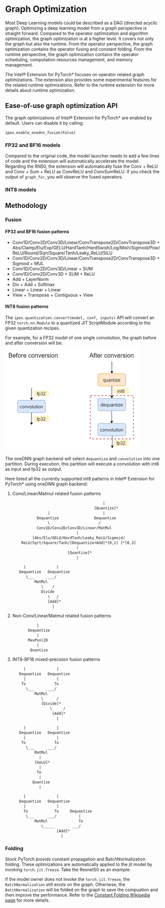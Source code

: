 Graph Optimization
==================

Most Deep Learning models could be described as a DAG (directed acyclic graph). Optimizing a deep learning model from a graph perspective is straight forward. Compared to the operator optimization and algorithm optimization, the graph optimization is at a higher level. It covers not only the graph but also the runtime. From the operator perspective, the graph optimization contains the operator fusing and constant folding. From the runtime perspective, the graph optimization contains the operator scheduling, computation resources management, and memory management.

The Intel® Extension for PyTorch\* focuses on operator related graph optimizations. The extension also provides some experimental features for the related runtime optimizations. Refer to the runtime extension for more details about runtime optimization.

## Ease-of-use graph optimization API
The graph optimizations of Intel® Extension for PyTorch\* are enabled by default. Users can disable it by calling:
```
ipex.enable_onednn_fusion(False)
```

### FP32 and BF16 models

[//]: # (marker_feature_graph_optimization_fp32_bf16)
[//]: # (marker_feature_graph_optimization_fp32_bf16)

Compared to the original code, the model launcher needs to add a few lines of code and the extension will automatically accelerate the model. Regarding the RN50, the extension will automatically fuse the Conv + ReLU and Conv + Sum + ReLU as ConvReLU and ConvSumReLU. If you check the output of `graph_for`, you will observe the fused operators.

### INT8 models

[//]: # (marker_feature_graph_optimization_int8)
[//]: # (marker_feature_graph_optimization_int8)

## Methodology
### Fusion
#### FP32 and BF16 fusion patterns
- Conv1D/Conv2D/Conv3D/Linear/ConvTranspose2D/ConvTranspose3D + Abs/Clamp/Elu/Exp/GELU/HardTanh/HardSwish/Log/Mish/Sigmoid/Pow/ReLU/Round/Sqrt/Square/Tanh/Leaky_ReLU/SiLU
- Conv1D/Conv2D/Conv3D/Linear/ConvTranspose2D/ConvTranspose3D + Sigmoid + MUL
- Conv1D/Conv2D/Conv3D/Linear + SUM
- Conv1D/Conv2D/Conv3D + SUM + ReLU
- Add + LayerNorm
- Div + Add + Softmax
- Linear + Linear + Linear
- View + Transpose + Contiguous + View

#### INT8 fusion patterns
The `ipex.quantization.convert(model, conf, inputs)` API will convert an FP32 `torch.nn.Module` to a quantized JIT ScriptModule according to the given quantization recipes.

For example, for a FP32 model of one single convolution, the graph before and after conversion will be:
![image](../../../images/graph_optimization/int8_pattern.png)

The oneDNN graph backend will select `dequantize` and `convolution` into one partition. During execution, this partition will execute a convolution with int8 as input and fp32 as output.

Here listed all the currently supported int8 patterns in Intel® Extension for PyTorch\* using oneDNN graph backend:

1. Conv/Linear/Matmul related fusion patterns
   ```
                                            |
                                        [Quantize]*
                   |                        |
              Dequantize                Dequantize
                   \                      /
              Conv1D/Conv2D/Conv3D/Linear/MatMul
                                |
            [Abs/Elu/GELU/HardTanh/Leaky_ReLU/Sigmoid/
       ReLU/Sqrt/Square/Tanh/[Dequantize+Add]*[0,1] ]*[0,3]
                                |
                            [Quantize]*
                                |
   ```

   ```
        |              |
      Dequantize   Dequantize
         \___      ___/
             MatMul
                \    /
                Divide
                   \   /
                   [Add]*
                     |
   ```

2. Non-Conv/Linear/Matmul related fusion patterns
   ```
              |
          Dequantize
              |
          MaxPool2D
              |
           Quantize
   ```
3. INT8-BF16 mixed-precision fusion patterns
   ```
        |              |
      Dequantize   Dequantize
        |              |
       To             To
         \___      ___/
             MatMul
                \      /
                [Divide]*
                    \     /
                     [Add]*
                       |
   ```

   ```
        |              |
      Dequantize   Dequantize
        |              |
       To             To
         \___      ___/
             MatMul
               |
             [GeLU]*
               |
              To
               |
            Quantize
               |
   ```

   ```
        |              |
      Dequantize   Dequantize
        |              |
        To            To     Dequantize
         \___      ___/          |
             MatMul              To
                \_____        ___/
                       [Add]*
                         |
   ```


### Folding
Stock PyTorch provids constant propagation and BatchNormalization folding. These optimizations are automatically applied to the jit model by invoking `torch.jit.freeze`. Take the Resnet50 as an example:

[//]: # (marker_feature_graph_optimization_folding)
[//]: # (marker_feature_graph_optimization_folding)

If the model owner does not invoke the `torch.jit.freeze`, the `BatchNormalization` still exists on the graph. Otheriwse, the `BatchNormalization` will be folded on the graph to save the compuation and then improve the performance. Refer to the [Constant Folding Wikipedia page](https://en.wikipedia.org/wiki/Constant_folding) for more details.
